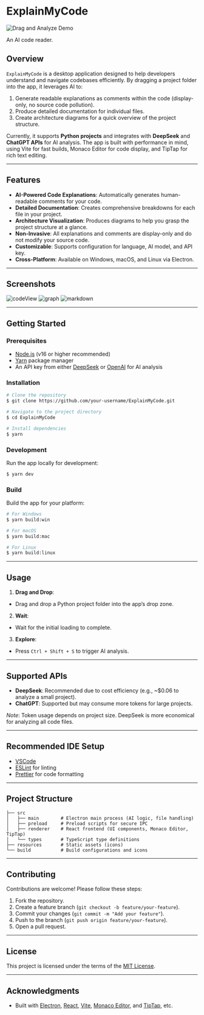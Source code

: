 # ExplainMyCode

![Drag and Analyze Demo](./assets/g1.gif)

An AI code reader.

## Overview

`ExplainMyCode` is a desktop application designed to help developers understand and navigate codebases efficiently. By dragging a project folder into the app, it leverages AI to:
1. Generate readable explanations as comments within the code (display-only, no source code pollution).
2. Produce detailed documentation for individual files.
3. Create architecture diagrams for a quick overview of the project structure.

Currently, it supports **Python projects** and integrates with **DeepSeek** and **ChatGPT APIs** for AI analysis. The app is built with performance in mind, using Vite for fast builds, Monaco Editor for code display, and TipTap for rich text editing.

---

## Features

- **AI-Powered Code Explanations**: Automatically generates human-readable comments for your code.
- **Detailed Documentation**: Creates comprehensive breakdowns for each file in your project.
- **Architecture Visualization**: Produces diagrams to help you grasp the project structure at a glance.
- **Non-Invasive**: All explanations and comments are display-only and do not modify your source code.
- **Customizable**: Supports configuration for language, AI model, and API key.
- **Cross-Platform**: Available on Windows, macOS, and Linux via Electron.

---

## Screenshots
![codeView](./assets/p3.png)
![graph](./assets/p1.png)
![markdown](./assets/p2.png)


---

## Getting Started

### Prerequisites

- [Node.js](https://nodejs.org/) (v16 or higher recommended)
- [Yarn](https://yarnpkg.com/) package manager
- An API key from either [DeepSeek](https://deepseek.com) or [OpenAI](https://openai.com) for AI analysis

### Installation

```bash
# Clone the repository
$ git clone https://github.com/your-username/ExplainMyCode.git

# Navigate to the project directory
$ cd ExplainMyCode

# Install dependencies
$ yarn
```

### Development

Run the app locally for development:

```bash
$ yarn dev
```

### Build

Build the app for your platform:

```bash
# For Windows
$ yarn build:win

# For macOS
$ yarn build:mac

# For Linux
$ yarn build:linux
```

---

## Usage
1. **Drag and Drop**:
  - Drag and drop a Python project folder into the app’s drop zone.

2. **Wait**:
  - Wait for the initial loading to complete.

3. **Explore**:
  - Press `Ctrl + Shift + S` to trigger AI analysis.

---

## Supported APIs

- **DeepSeek**: Recommended due to cost efficiency (e.g., ~$0.06 to analyze a small project).
- **ChatGPT**: Supported but may consume more tokens for large projects.

*Note*: Token usage depends on project size. DeepSeek is more economical for analyzing all code files.

---

## Recommended IDE Setup

- [VSCode](https://code.visualstudio.com/)
- [ESLint](https://marketplace.visualstudio.com/items?itemName=dbaeumer.vscode-eslint) for linting
- [Prettier](https://marketplace.visualstudio.com/items?itemName=esbenp.prettier-vscode) for code formatting

---

## Project Structure

```
├── src
│   ├── main        # Electron main process (AI logic, file handling)
│   ├── preload     # Preload scripts for secure IPC
│   ├── renderer    # React frontend (UI components, Monaco Editor, TipTap)
│   └── types       # TypeScript type definitions
├── resources       # Static assets (icons)
└── build           # Build configurations and icons
```

---

## Contributing

Contributions are welcome! Please follow these steps:

1. Fork the repository.
2. Create a feature branch (`git checkout -b feature/your-feature`).
3. Commit your changes (`git commit -m "Add your feature"`).
4. Push to the branch (`git push origin feature/your-feature`).
5. Open a pull request.

---

## License

This project is licensed under the terms of the [MIT License](LICENSE.txt).

---

## Acknowledgments

- Built with [Electron](https://www.electronjs.org/), [React](https://reactjs.org/), [Vite](https://vitejs.dev/), [Monaco Editor](https://microsoft.github.io/monaco-editor/), and [TipTap](https://tiptap.dev/), etc.
